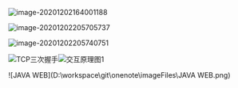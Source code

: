 ![image-20201202164001188](D:\workspace\git\onenote\imageFiles\image-20201202164001188.png)

![image-20201202205705737](D:\workspace\git\onenote\imageFiles\网络流向.png)

![image-20201202205740751](D:\workspace\git\onenote\imageFiles\字符集.png)



![TCP三次握手](D:\workspace\git\onenote\imageFiles\TCP三次握手.png)![交互原理图1](D:\workspace\git\onenote\imageFiles\交互原理图1.png)





![JAVA WEB](D:\workspace\git\onenote\imageFiles\JAVA WEB.png)